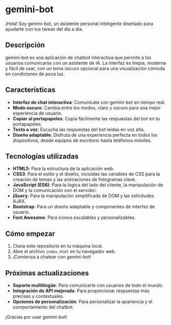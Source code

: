 # gemini-bot

¡Hola! Soy gemini-bot, un asistente personal inteligente diseñado para ayudarte con tus tareas del día a día.

## Descripción

gemini-bot es una aplicación de chatbot interactiva que permite a los usuarios comunicarse con un asistente de IA. La interfaz es limpia, moderna y fácil de usar, con un tema oscuro opcional para una visualización cómoda en condiciones de poca luz.

## Características

- **Interfaz de chat interactiva**: Comunícate con gemini-bot en tiempo real.
- **Modo oscuro**: Cambia entre los modos, claro y oscuro para una mejor experiencia de usuario.
- **Copiar al portapapeles**: Copia fácilmente las respuestas del bot en tu portapapeles.
- **Texto a voz**: Escucha las respuestas del bot leídas en voz alta.
- **Diseño adaptable**: Disfruta de una experiencia perfecta en todos los dispositivos, desde equipos de escritorio hasta teléfonos móviles.

## Tecnologías utilizadas

- **HTML5**: Para la estructura de la aplicación web.
- **CSS3**: Para el estilo y el diseño, incluidas las variables de CSS para la creación de temas y las animaciones de fotogramas clave.
- **JavaScript (ES6)**: Para la lógica del lado del cliente, la manipulación de DOM y la comunicación con el servidor.
- **jQuery**: Para la manipulación simplificada de DOM y las solicitudes AJAX.
- **Bootstrap**: Para un diseño adaptable y componentes de interfaz de usuario.
- **Font Awesome**: Para iconos escalables y personalizables.

## Cómo empezar

1. Clona este repositorio en tu máquina local.
2. Abre el archivo `index.html` en tu navegador web.
3. ¡Comienza a chatear con gemini-bot!

## Próximas actualizaciones

- **Soporte multilingüe**: Para comunicarte con usuarios de todo el mundo.
- **Integración de API mejorada**: Para proporcionar respuestas más precisas y contextuales.
- **Opciones de personalización**: Para personalizar la apariencia y el comportamiento del chatbot.

¡Gracias por usar gemini-bot!